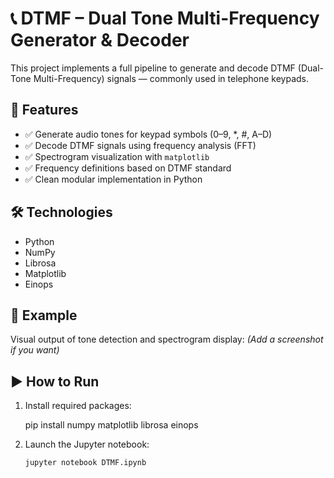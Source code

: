 # 📞 DTMF – Dual Tone Multi-Frequency Generator & Decoder

This project implements a full pipeline to generate and decode DTMF (Dual-Tone Multi-Frequency) signals — commonly used in telephone keypads.

## 🔧 Features

- ✅ Generate audio tones for keypad symbols (0–9, *, #, A–D)
- ✅ Decode DTMF signals using frequency analysis (FFT)
- ✅ Spectrogram visualization with `matplotlib`
- ✅ Frequency definitions based on DTMF standard
- ✅ Clean modular implementation in Python

## 🛠️ Technologies

- Python
- NumPy
- Librosa
- Matplotlib
- Einops

## 📸 Example

Visual output of tone detection and spectrogram display:
*(Add a screenshot if you want)*

## ▶️ How to Run

1. Install required packages:
   
   pip install numpy matplotlib librosa einops

2. Launch the Jupyter notebook:
   ```bash
   jupyter notebook DTMF.ipynb
